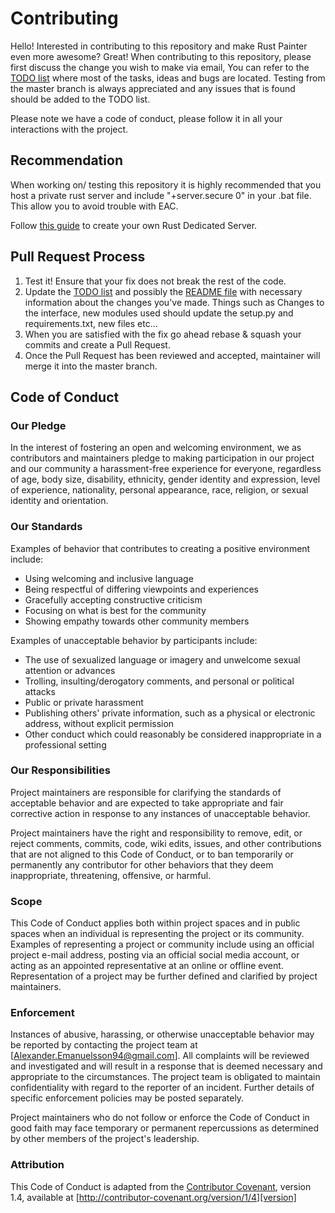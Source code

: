 # Contributing

Hello! Interested in contributing to this repository and make Rust Painter even more awesome? Great!
When contributing to this repository, please first discuss the change you wish to make via email, You can refer to the [TODO list](TODO.md) where most of the tasks, ideas and bugs are located. Testing from the master branch is always appreciated and any issues that is found should be added to the TODO list.

Please note we have a code of conduct, please follow it in all your interactions with the project.

## Recommendation

When working on/ testing this repository it is highly recommended that you host a private rust server and include "+server.secure 0" in your .bat file. This allow you to avoid trouble with EAC.

Follow [this guide](https://www.rustafied.com/how-to-host-your-own-rust-server) to create your own Rust Dedicated Server.

## Pull Request Process

1. Test it! Ensure that your fix does not break the rest of the code.
2. Update the [TODO list](TODO.md) and possibly the [README file](README.md) with necessary information about the changes you've made. Things such as Changes to the interface, new modules used should update the setup.py and requirements.txt, new files etc...
3. When you are satisfied with the fix go ahead rebase & squash your commits and create a Pull Request.
4. Once the Pull Request has been reviewed and accepted, maintainer will merge it into the master branch.

## Code of Conduct

### Our Pledge

In the interest of fostering an open and welcoming environment, we as
contributors and maintainers pledge to making participation in our project and
our community a harassment-free experience for everyone, regardless of age, body
size, disability, ethnicity, gender identity and expression, level of experience,
nationality, personal appearance, race, religion, or sexual identity and
orientation.

### Our Standards

Examples of behavior that contributes to creating a positive environment
include:

* Using welcoming and inclusive language
* Being respectful of differing viewpoints and experiences
* Gracefully accepting constructive criticism
* Focusing on what is best for the community
* Showing empathy towards other community members

Examples of unacceptable behavior by participants include:

* The use of sexualized language or imagery and unwelcome sexual attention or
advances
* Trolling, insulting/derogatory comments, and personal or political attacks
* Public or private harassment
* Publishing others' private information, such as a physical or electronic
  address, without explicit permission
* Other conduct which could reasonably be considered inappropriate in a
  professional setting

### Our Responsibilities

Project maintainers are responsible for clarifying the standards of acceptable
behavior and are expected to take appropriate and fair corrective action in
response to any instances of unacceptable behavior.

Project maintainers have the right and responsibility to remove, edit, or
reject comments, commits, code, wiki edits, issues, and other contributions
that are not aligned to this Code of Conduct, or to ban temporarily or
permanently any contributor for other behaviors that they deem inappropriate,
threatening, offensive, or harmful.

### Scope

This Code of Conduct applies both within project spaces and in public spaces
when an individual is representing the project or its community. Examples of
representing a project or community include using an official project e-mail
address, posting via an official social media account, or acting as an appointed
representative at an online or offline event. Representation of a project may be
further defined and clarified by project maintainers.

### Enforcement

Instances of abusive, harassing, or otherwise unacceptable behavior may be
reported by contacting the project team at [Alexander.Emanuelsson94@gmail.com]. All
complaints will be reviewed and investigated and will result in a response that
is deemed necessary and appropriate to the circumstances. The project team is
obligated to maintain confidentiality with regard to the reporter of an incident.
Further details of specific enforcement policies may be posted separately.

Project maintainers who do not follow or enforce the Code of Conduct in good
faith may face temporary or permanent repercussions as determined by other
members of the project's leadership.

### Attribution

This Code of Conduct is adapted from the [Contributor Covenant][homepage], version 1.4,
available at [http://contributor-covenant.org/version/1/4][version]

[homepage]: http://contributor-covenant.org
[version]: http://contributor-covenant.org/version/1/4/
